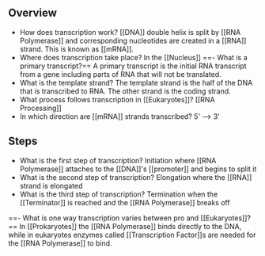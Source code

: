 ## Overview
- How does transcription work?
	[[DNA]] double helix is split by [[RNA Polymerase]] and corresponding nucleotides are created in a [[RNA]] strand. This is known as [[mRNA]].
- Where does transcription take place?
	In the [[Nucleus]]
==- What is a primary transcript?==
	A primary transcript is the initial RNA transcript from a gene including parts of RNA that will not be translated.
- What is the template strand?
	The template strand is the half of the DNA that is transcribed to RNA. The other strand is the coding strand.
- What process follows transcription in [[Eukaryotes]]?
	[[RNA Processing]]
- In which direction are [[mRNA]] strands transcribed?
	5' --> 3'

## Steps
- What is the first step of transcription?
	Initiation where [[RNA Polymerase]] attaches to the [[DNA]]'s [[promoter]] and begins to split it
- What is the second step of transcription?
	Elongation where the [[RNA]] strand is elongated
- What is the third step of transcription?
	Termination when the [[Terminator]] is reached and the [[RNA Polymerase]] breaks off

==- What is one way transcription varies between pro and [[Eukaryotes]]?==
	In [[Prokaryotes]] the [[RNA Polymerase]] binds directly to the DNA, while in eukaryotes enzymes called [[Transcription Factor]]s are needed for the [[RNA Polymerase]] to bind.
